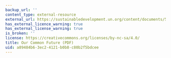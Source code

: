 ```yaml
---
backup_url: ''
content_type: external-resource
external_url: https://sustainabledevelopment.un.org/content/documents/5987our-common-future.pdf
has_external_licence_warning: true
has_external_license_warning: true
is_broken: ''
license: https://creativecommons.org/licenses/by-nc-sa/4.0/
title: Our Common Future (PDF)
uid: a89484b6-3ec2-4121-b0b8-c80b2f5bdcee
---
```

